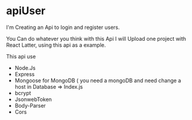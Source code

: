 # apiUser
I'm Creating an Api to login and register users.

You Can do whatever you think with this Api
I will Upload one project with React Latter, using this api as a example.

This api use 

- Node.Js
- Express
- Mongoose for MongoDB ( you need a mongoDB and need change a host in Database => Index.js
- bcrypt
- JsonwebToken
- Body-Parser
- Cors


